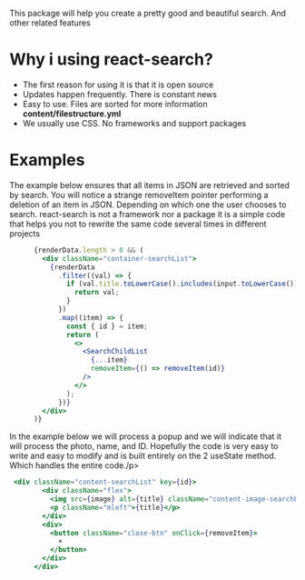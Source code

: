 <p>This package will help you create a pretty good and beautiful search. And other related features</p>

# Why i using react-search?
<ul>
  <li>The first reason for using it is that it is open source</li>
  <li>Updates happen frequently. There is constant news</li>
  <li>Easy to use. Files are sorted for more information <b>content/filestructure.yml</b></li>
  <li>We usually use CSS. No frameworks and support packages</li>
</ul>

# Examples
<p>The example below ensures that all items in JSON are retrieved and sorted by search. You will notice a strange removeItem pointer performing a deletion of an item in JSON. Depending on which one the user chooses to search. react-search is not a framework nor a package it is a simple code that helps you not to rewrite the same code several times in different projects</p>

```jsx
      {renderData.length > 0 && (
        <div className="container-searchList">
          {renderData
            .filter((val) => {
              if (val.title.toLowerCase().includes(input.toLowerCase())) {
                return val;
              }
            })
            .map((item) => {
              const { id } = item;
              return (
                <>
                  <SearchChildList
                    {...item}
                    removeItem={() => removeItem(id)}
                  />
                </>
              );
            })}
        </div>
      )}
```

<p>In the example below we will process a popup and we will indicate that it will process the photo, name, and ID. Hopefully the code is very easy to write and easy to modify and is built entirely on the 2 useState method. Which handles the entire code./p>

```jsx
 <div className="content-searchList" key={id}>
        <div className="flex">
          <img src={image} alt={title} className="content-image-searchList" />
          <p className="mleft">{title}</p>
        </div>
        <div>
          <button className="close-btn" onClick={removeItem}>
            ×
          </button>
        </div>
      </div>
```
